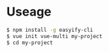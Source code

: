 # Useage

``` bash
$ npm install -g easyify-cli
$ vue init vue-multi my-project
$ cd my-project
```
